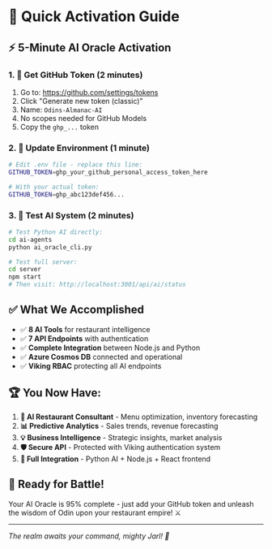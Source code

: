 # 🚀 Quick Activation Guide

## ⚡ **5-Minute AI Oracle Activation**

### 1. 🔑 Get GitHub Token (2 minutes)
1. Go to: https://github.com/settings/tokens
2. Click "Generate new token (classic)"  
3. Name: `Odins-Almanac-AI`
4. No scopes needed for GitHub Models
5. Copy the `ghp_...` token

### 2. 📝 Update Environment (1 minute)
```bash
# Edit .env file - replace this line:
GITHUB_TOKEN=ghp_your_github_personal_access_token_here

# With your actual token:
GITHUB_TOKEN=ghp_abc123def456...
```

### 3. 🧪 Test AI System (2 minutes)
```bash
# Test Python AI directly:
cd ai-agents
python ai_oracle_cli.py

# Test full server:
cd server  
npm start
# Then visit: http://localhost:3001/api/ai/status
```

## ✅ **What We Accomplished**

- ✅ **8 AI Tools** for restaurant intelligence
- ✅ **7 API Endpoints** with authentication  
- ✅ **Complete Integration** between Node.js and Python
- ✅ **Azure Cosmos DB** connected and operational
- ✅ **Viking RBAC** protecting all AI endpoints

## 🏆 **You Now Have:**

1. **🤖 AI Restaurant Consultant** - Menu optimization, inventory forecasting
2. **📊 Predictive Analytics** - Sales trends, revenue forecasting  
3. **💡 Business Intelligence** - Strategic insights, market analysis
4. **🛡️ Secure API** - Protected with Viking authentication system
5. **🏰 Full Integration** - Python AI + Node.js + React frontend

## 🎯 **Ready for Battle!**

Your AI Oracle is 95% complete - just add your GitHub token and unleash the wisdom of Odin upon your restaurant empire! ⚔️

---
*The realm awaits your command, mighty Jarl! 🏰*